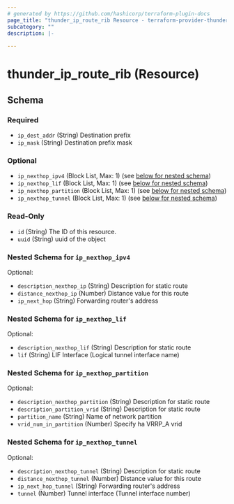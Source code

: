 ```yaml
---
# generated by https://github.com/hashicorp/terraform-plugin-docs
page_title: "thunder_ip_route_rib Resource - terraform-provider-thunder"
subcategory: ""
description: |-
  
---
```


# thunder_ip_route_rib (Resource)





<!-- schema generated by tfplugindocs -->
## Schema

### Required

- `ip_dest_addr` (String) Destination prefix
- `ip_mask` (String) Destination prefix mask

### Optional

- `ip_nexthop_ipv4` (Block List, Max: 1) (see [below for nested schema](#nestedblock--ip_nexthop_ipv4))
- `ip_nexthop_lif` (Block List, Max: 1) (see [below for nested schema](#nestedblock--ip_nexthop_lif))
- `ip_nexthop_partition` (Block List, Max: 1) (see [below for nested schema](#nestedblock--ip_nexthop_partition))
- `ip_nexthop_tunnel` (Block List, Max: 1) (see [below for nested schema](#nestedblock--ip_nexthop_tunnel))

### Read-Only

- `id` (String) The ID of this resource.
- `uuid` (String) uuid of the object

<a id="nestedblock--ip_nexthop_ipv4"></a>
### Nested Schema for `ip_nexthop_ipv4`

Optional:

- `description_nexthop_ip` (String) Description for static route
- `distance_nexthop_ip` (Number) Distance value for this route
- `ip_next_hop` (String) Forwarding router's address


<a id="nestedblock--ip_nexthop_lif"></a>
### Nested Schema for `ip_nexthop_lif`

Optional:

- `description_nexthop_lif` (String) Description for static route
- `lif` (String) LIF Interface (Logical tunnel interface name)


<a id="nestedblock--ip_nexthop_partition"></a>
### Nested Schema for `ip_nexthop_partition`

Optional:

- `description_nexthop_partition` (String) Description for static route
- `description_partition_vrid` (String) Description for static route
- `partition_name` (String) Name of network partition
- `vrid_num_in_partition` (Number) Specify ha VRRP_A vrid


<a id="nestedblock--ip_nexthop_tunnel"></a>
### Nested Schema for `ip_nexthop_tunnel`

Optional:

- `description_nexthop_tunnel` (String) Description for static route
- `distance_nexthop_tunnel` (Number) Distance value for this route
- `ip_next_hop_tunnel` (String) Forwarding router's address
- `tunnel` (Number) Tunnel interface (Tunnel interface number)


